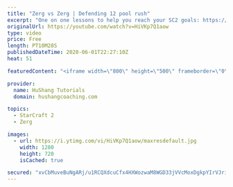 ```yaml
---
title: "Zerg vs Zerg | Defending 12 pool rush"
excerpt: "One on one lessons to help you reach your SC2 goals: https://www.hushangcoaching.com ------------------------------------------------------------------------------------------------------- In this guide we take a look at how to defend one of the most infamous \"zerg rushes\" in sc2: the 12 pool. This rush"
originalUrl: https://youtube.com/watch?v=HiVKp7Q1aow
type: video
price: Free
length: PT10M28S
publishedDateTime: 2020-06-01T22:27:10Z
heat: 51

featuredContent: "<iframe width=\"800\" height=\"500\" frameborder=\"0\" src=\"https://www.youtube.com/embed/HiVKp7Q1aow\" allow=\"accelerometer; autoplay; encrypted-media; gyroscope; picture-in-picture\" allowfullscreen></iframe>"

provider:
  name: HuShang Tutorials
  domain: hushangcoaching.com

topics:
  - StarCraft 2
  - Zerg

images:
  - url: https://i.ytimg.com/vi/HiVKp7Q1aow/maxresdefault.jpg
    width: 1280
    height: 720
    isCached: true

secured: "xvCbMuveBuNgARj/u1RCQXdcuCfx4HXWozwaM8WGD33jVVcMoxDgkpYIrVJriGIrh7kttJMuU0QYhvwB/0zGiYz7SRrZNif2hdqz3OXHz9GPgxr5LrJ8/bhqp0cDJenQaHggOUx18/ituHwEyzhV+1AK/8gBRMT3/TSWOo4Ddz0cphFpuKXOizjk/xmnxUc3hTRpsWxIkZ8xc/aWOTaTdjE2QzTBHNpLb6sjrpVq7SrMwuMqHFRZ56ILS9W7v52k3QsPl7w4NWHUNJ7pj3WAk95LfLKK4M5aor9xZA7gndkj1LrdzrCvV3cjF/XJsrAc0yFWlfeCk1vG0/usXKJdJysr6WLMl+iFF7yEF6Cp7IAmDLakqzbAF0xT9FRsaXGZTHNJ3QipB/nNCO30hzVwE4TZlcWbu2FGpvN0z23LEB8=;2FRmpTJpWy5ad/FEcaY/pw=="
---
```


